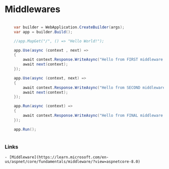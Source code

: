 # Middlewares

```cs

    var builder = WebApplication.CreateBuilder(args);
    var app = builder.Build();

    //app.MapGet("/", () => "Hello World!");

    app.Use(async (context , next) =>
    {
        await context.Response.WriteAsync("Hello from FIRST middleware \n");
        await next(context);
    });

    app.Use(async (context, next) =>
    {
        await context.Response.WriteAsync("Hello from SECOND middleware \n");
        await next(context);
    });

    app.Run(async (context) =>
    {
        await context.Response.WriteAsync("Hello from FINAL middleware \n");
    });

    app.Run();



```


### Links
    - [Middleware](https://learn.microsoft.com/en-us/aspnet/core/fundamentals/middleware/?view=aspnetcore-8.0)
